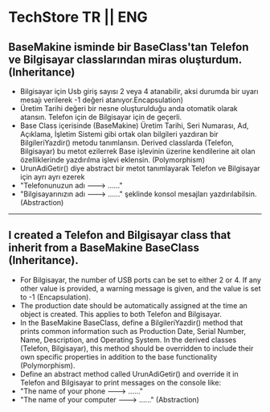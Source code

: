 # TechStore TR || ENG

## BaseMakine isminde bir BaseClass'tan Telefon ve Bilgisayar classlarından miras oluşturdum. (Inheritance)
- Bilgisayar için Usb giriş sayısı 2 veya 4 atanabilir, aksi durumda bir uyarı mesajı verilerek -1 değeri atanıyor.Encapsulation)
- Üretim Tarihi değeri bir nesne oluşturulduğu anda otomatik olarak atansın. Telefon için de Bilgisayar için de geçerli.
- Base Class içerisinde (BaseMakine) Üretim Tarihi, Seri Numarası, Ad, Açıklama, İşletim Sistemi gibi ortak olan bilgileri yazdıran bir BilgileriYazdir() metodu tanımlansın. Derived classlarda (Telefon, Bilgisayar) bu metot ezilerrek Base işlevinin üzerine kendilerine ait olan özelliklerinde yazdırılma işlevi eklensin.   (Polymorphism)
- UrunAdiGetir() diye abstract bir metot tanımlayarak Telefon ve Bilgisayar için ayrı ayrı ezerek
- "Telefonunuzun adı ---> ......"
- "Bilgisayarınızın adı ---> ......" şeklinde konsol mesajları yazdırılabilsin.  (Abstraction)
  
---

  ## I created a Telefon and Bilgisayar class that inherit from a BaseMakine BaseClass (Inheritance).
- For Bilgisayar, the number of USB ports can be set to either 2 or 4. If any other value is provided, a warning message is given, and the value is set to -1 (Encapsulation).
- The production date should be automatically assigned at the time an object is created. This applies to both Telefon and Bilgisayar.
- In the BaseMakine BaseClass, define a BilgileriYazdir() method that prints common information such as Production Date, Serial Number, Name, Description, and Operating System. In the derived classes (Telefon, Bilgisayar), this method should be overridden to include their own specific properties in addition to the base functionality (Polymorphism).
- Define an abstract method called UrunAdiGetir() and override it in Telefon and Bilgisayar to print messages on the console like:
- "The name of your phone ---> ......"
- "The name of your computer ---> ......" (Abstraction)
